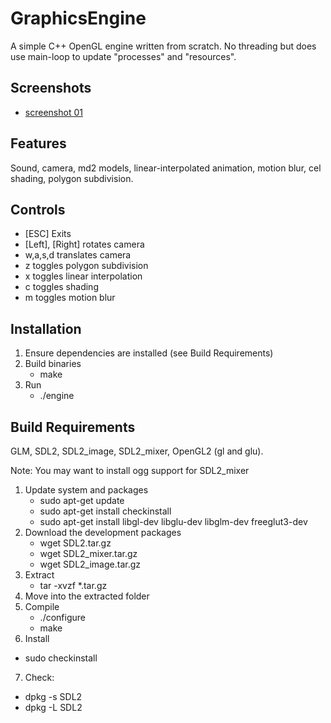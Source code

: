 # GraphicsEngine

A simple C++ OpenGL engine written from scratch. No threading but does use main-loop to update "processes" and "resources".

## Screenshots

* [screenshot 01](screenshot_01.png)

## Features

Sound, camera, md2 models, linear-interpolated animation, motion blur, cel shading, polygon subdivision.

## Controls

* [ESC] Exits
* [Left], [Right] rotates camera
* w,a,s,d translates camera
* z toggles polygon subdivision
* x toggles linear interpolation
* c toggles shading
* m toggles motion blur

## Installation

1. Ensure dependencies are installed (see Build Requirements)
2. Build binaries
	* make
3. Run
	* ./engine

## Build Requirements

GLM, SDL2, SDL2_image, SDL2_mixer, OpenGL2 (gl and glu).

Note: You may want to install ogg support for SDL2_mixer

1. Update system and packages
	* sudo apt-get update
	* sudo apt-get install checkinstall
	* sudo apt-get install libgl-dev libglu-dev libglm-dev freeglut3-dev
2. Download the development packages
	* wget SDL2.tar.gz
	* wget SDL2_mixer.tar.gz
	* wget SDL2_image.tar.gz
3. Extract
	* tar -xvzf *.tar.gz
4. Move into the extracted folder
5. Compile
	* ./configure
	* make
6. Install
  * sudo checkinstall
7. Check:
  * dpkg -s SDL2
  * dpkg -L SDL2
